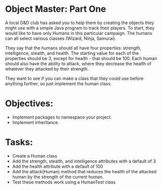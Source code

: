# Object Master: Part One
A local D&D club has asked you to help them by creating the objects they might use with a simple Java program to track their players. To start, they would like to have only Humans in this particular campaign. The humans can all select various classes (Wizard, Ninja, Samurai).

They say that the humans should all have four properties: strength, intelligence, stealth, and health. The starting value for each of the properties should be 3, except for health - that should be 100. Each human should also have the ability to attack, where they decrease the health of whatever they attacked by their strength.

They want to see if you can make a class that they could use before anything further, so just implement the human class.

# Objectives:
* Implement packages to namespace your project.
* Implement inheritance.

# Tasks:
* Create a Human class
* Add the strength, stealth, and intelligence attributes with a default of 3
* Add the health attribute with a default of 100
* Add the attack(Human) method that reduces the health of the attacked human by the strength of the current human.
* Test these methods work using a HumanTest class